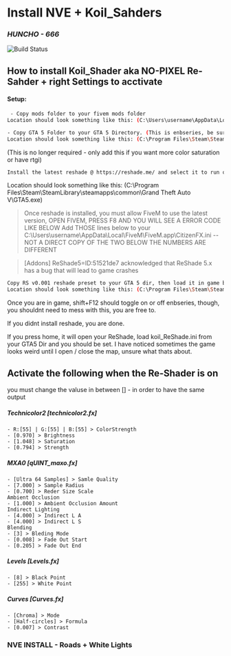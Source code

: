 # Install NVE + Koil_Sahders
### _HUNCHO - 666_
![Build Status](https://travis-ci.org/joemccann/dillinger.svg?branch=master)


## How to install Koil_Shader aka NO-PIXEL Re-Sahder + right Settings to acctivate

#### Setup:
```sh
 - Copy mods folder to your fivem mods folder 
Location should look something like this: (C:\Users\username\AppData\Local\FiveM\FiveM.app\mods)

- Copy GTA 5 Folder to your GTA 5 Directory. (This is enbseries, be sure to save any old shit.)
Location should look something like this: (C:\Program Files\Steam\SteamLibrary\steamapps\common\Grand Theft Auto V)
```

(This is no longer required - only add this if you want more color saturation or have rtgi)
```sh
Install the latest reshade @ https://reshade.me/ and select it to run off your GTA 5 exec when prompted (you dont need to select any extras, just sweetfx)
```
Location should look something like this: (C:\Program Files\Steam\SteamLibrary\steamapps\common\Grand Theft Auto V\GTA5.exe)


> Once reshade is installed, you must allow FiveM to use the latest version, OPEN FIVEM, PRESS F8 AND YOU WILL SEE A ERROR CODE LIKE BELOW
Add THOSE lines below to your C:\Users\username\AppData\Local\FiveM\FiveM.app\CitizenFX.ini -- NOT A DIRECT COPY OF THE TWO BELOW THE NUMBERS ARE DIFFERENT

> [Addons]
ReShade5=ID:51521de7 acknowledged that ReShade 5.x has a bug that will lead to game crashes

```sh
Copy RS v0.001 reshade preset to your GTA 5 dir, then load it in game by hitting home.
Location should look something like this: (C:\Program Files\Steam\SteamLibrary\steamapps\common\Grand Theft Auto V)
```

Once you are in game, shift+F12 should toggle on or off enbseries, though, you shouldnt need to mess with this, you are free to.


If you didnt install reshade, you are done.

If you press home, it will open your ReShade, load koil_ReShade.ini from your GTA5 Dir and you should be set.
I have noticed sometimes the game looks weird until I open / close the map, unsure what thats about.


## Activate the following when the Re-Shader is on
 you must change the valuse in between [] - in order to have the same output
##### Technicolor2 [technicolor2.fx]
    - R:[55] | G:[55] | B:[55] > ColorStrength
    - [0.970] > Brightness
    - [1.048] > Saturation
    - [0.794] > Strength
##### MXA0 [qUINT_maxo.fx]
    - [Ultra 64 Samples] > Samle Quality
    - [7.000] > Sample Radius
    - [0.700] > Reder Size Scale
    Ambient Occlusion
    - [1.000] > Ambient Occlusion Amount
    Indirect Lighting
    - [4.000] > Indirect L A 
    - [4.000] > Indirect L S 
    Blending
    - [3] > Bleding Mode
    - [0.008] > Fade Out Start
    - [0.205] > Fade Out End
    
##### Levels [Levels.fx]
    - [8] > Black Point 
    - [255] > White Point
##### Curves [Curves.fx]
    - [Chroma] > Mode
    - [Half-circles] > Formula
    - [0.007] > Contrast
    
    
### NVE INSTALL - Roads + White Lights    
